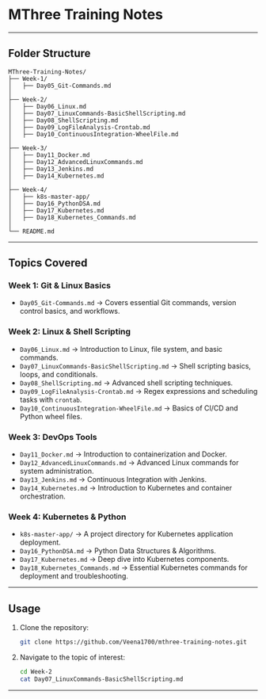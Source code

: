 # **MThree Training Notes**
---

## **Folder Structure**
```
MThree-Training-Notes/
├── Week-1/
│   ├── Day05_Git-Commands.md
│
├── Week-2/
│   ├── Day06_Linux.md
│   ├── Day07_LinuxCommands-BasicShellScripting.md
│   ├── Day08_ShellScripting.md
│   ├── Day09_LogFileAnalysis-Crontab.md
│   ├── Day10_ContinuousIntegration-WheelFile.md
│
├── Week-3/
│   ├── Day11_Docker.md
│   ├── Day12_AdvancedLinuxCommands.md
│   ├── Day13_Jenkins.md
│   ├── Day14_Kubernetes.md
│
├── Week-4/
│   ├── k8s-master-app/
│   ├── Day16_PythonDSA.md
│   ├── Day17_Kubernetes.md
│   ├── Day18_Kubernetes_Commands.md
│
└── README.md
```

---

## Topics Covered
### Week 1: Git & Linux Basics
- `Day05_Git-Commands.md` → Covers essential Git commands, version control basics, and workflows.

### Week 2: Linux & Shell Scripting
- `Day06_Linux.md` → Introduction to Linux, file system, and basic commands.
- `Day07_LinuxCommands-BasicShellScripting.md` → Shell scripting basics, loops, and conditionals.
- `Day08_ShellScripting.md` → Advanced shell scripting techniques.
- `Day09_LogFileAnalysis-Crontab.md` → Regex expressions and scheduling tasks with `crontab`.
- `Day10_ContinuousIntegration-WheelFile.md` → Basics of CI/CD and Python wheel files.

### Week 3: DevOps Tools
- `Day11_Docker.md` → Introduction to containerization and Docker.
- `Day12_AdvancedLinuxCommands.md` → Advanced Linux commands for system administration.
- `Day13_Jenkins.md` → Continuous Integration with Jenkins.
- `Day14_Kubernetes.md` → Introduction to Kubernetes and container orchestration.

### Week 4: Kubernetes & Python
- `k8s-master-app/` → A project directory for Kubernetes application deployment.
- `Day16_PythonDSA.md` → Python Data Structures & Algorithms.
- `Day17_Kubernetes.md` → Deep dive into Kubernetes components.
- `Day18_Kubernetes_Commands.md` → Essential Kubernetes commands for deployment and troubleshooting.

---

## Usage
1. Clone the repository:
   ```sh
   git clone https://github.com/Veena1700/mthree-training-notes.git
   ```
2. Navigate to the topic of interest:
   ```sh
   cd Week-2
   cat Day07_LinuxCommands-BasicShellScripting.md
   ```
---
